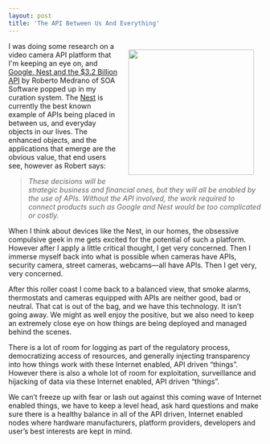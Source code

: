 ```yaml
---
layout: post
title: 'The API Between Us And Everything'
---
```

<p><img style="padding: 15px;" src="https://s3.amazonaws.com/kinlane-productions/api-evangelist/nest/nest-thermostat.png" alt="" width="250" align="right" /></p>
<p>I was doing some research on a video camera API platform that I'm keeping an eye on, and <a href="http://blog.programmableweb.com/2014/01/17/google-nest-and-the-3-2-billion-api/">Google, Nest and the $3.2 Billion API</a> by Roberto Medrano of SOA Software popped up in my curation system.  The <a href="https://nest.com/">Nest</a>&nbsp;is currently the best known example of APIs being placed in between us, and everyday objects in our lives. The enhanced objects, and the applications that emerge are the obvious value, that end users see, however as Robert says:</p>
<blockquote><em>These decisions will be strategic business and financial ones, but they will all be enabled by the use of APIs. Without the API involved, the work required to connect products such as Google and Nest would be too complicated or costly.</em></blockquote>
<p>When I think about devices like the Nest, in our homes, the obsessive compulsive geek in me gets excited for the potential of such a platform. However after I apply a little critical thought, I get very concerned. Then I immerse myself back into what is possible when cameras have APIs, security camera, street cameras, webcams&mdash;all have APIs. Then I get very, very concerned.</p>
<p>After this roller coast I come back to a balanced view, that smoke alarms, thermostats and cameras equipped with APIs are neither good, bad or neutral. That cat is out of the bag, and we have this technology. It isn&rsquo;t going away. We might as well enjoy the positive, but we also need to keep an extremely close eye on how things are being deployed and managed behind the scenes.</p>
<p>There is a lot of room for logging as part of the regulatory process, democratizing access of resources, and generally injecting transparency into how things work with these Internet enabled, API driven &ldquo;things&rdquo;. However there is also a whole lot of room for exploitation, surveillance and hijacking of data via these Internet enabled, API driven &ldquo;things&rdquo;.</p>
<p>We can&rsquo;t freeze up with fear or lash out against this coming wave of Internet enabled things, we have to keep a level head, ask hard questions and make sure there is a healthy balance in all of the API driven, Internet enabled nodes where hardware manufacturers, platform providers, developers and user&rsquo;s best interests are kept in mind.</p>